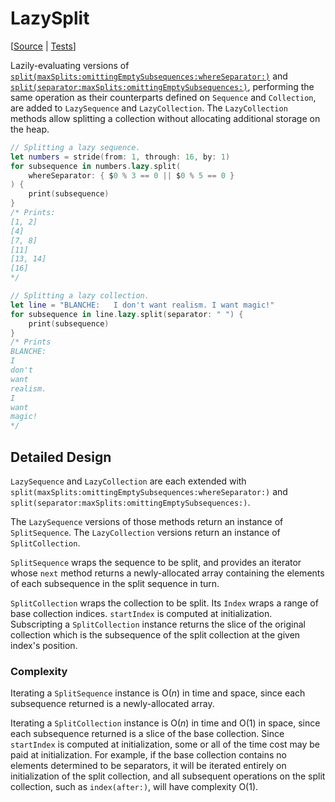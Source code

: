 # LazySplit

[[Source](https://github.com/apple/swift-algorithms/blob/main/Sources/Algorithms/LazySplit.swift) | 
 [Tests](https://github.com/apple/swift-algorithms/blob/main/Tests/SwiftAlgorithmsTests/LazySplitTests.swift)]

Lazily-evaluating versions of
[`split(maxSplits:omittingEmptySubsequences:whereSeparator:)`](https://developer.apple.com/documentation/swift/sequence/3128814-split)
and [`split(separator:maxSplits:omittingEmptySubsequences:)`](https://developer.apple.com/documentation/swift/sequence/3128818-split),
performing the same operation as their counterparts defined on
`Sequence` and `Collection`, are added to `LazySequence` and
`LazyCollection`. The `LazyCollection` methods allow splitting a
collection without allocating additional storage on the heap.

```swift
// Splitting a lazy sequence.
let numbers = stride(from: 1, through: 16, by: 1)
for subsequence in numbers.lazy.split(
    whereSeparator: { $0 % 3 == 0 || $0 % 5 == 0 }
) {
    print(subsequence)
}
/* Prints:
[1, 2]
[4]
[7, 8]
[11]
[13, 14]
[16]
*/

// Splitting a lazy collection.
let line = "BLANCHE:   I don't want realism. I want magic!"
for subsequence in line.lazy.split(separator: " ") {
    print(subsequence)
}
/* Prints
BLANCHE:
I
don't
want
realism.
I
want
magic!
*/
```

## Detailed Design

`LazySequence` and `LazyCollection` are each extended with
`split(maxSplits:omittingEmptySubsequences:whereSeparator:)` and
`split(separator:maxSplits:omittingEmptySubsequences:)`.

The `LazySequence` versions of those methods return an instance of
`SplitSequence`. The `LazyCollection` versions return an instance of
`SplitCollection`.

`SplitSequence` wraps the sequence to be split, and provides an iterator whose
`next` method returns a newly-allocated array containing the elements of each
subsequence in the split sequence in turn.

`SplitCollection` wraps the collection to be split. Its `Index` wraps a range of 
base collection indices. `startIndex` is computed at initialization.
Subscripting a `SplitCollection` instance returns the slice of the original 
collection which is the subsequence of the split collection at the given index's 
position.

### Complexity

Iterating a `SplitSequence` instance is O(_n_) in time and space, since each 
subsequence returned is a newly-allocated array.

Iterating a `SplitCollection` instance is O(_n_) in time and O(1) in space, 
since each subsequence returned is a slice of the base collection. Since 
`startIndex` is computed at initialization, some or all of the time cost may be 
paid at initialization. For example, if the base collection contains no elements 
determined to be separators, it will be iterated entirely on initialization of 
the split collection, and all subsequent operations on the split collection, 
such as `index(after:)`, will have complexity O(1).
